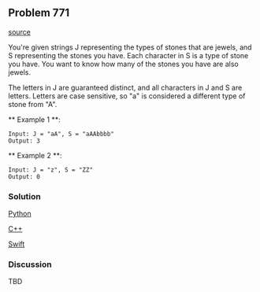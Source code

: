 ## Problem 771

[source](https://leetcode.com/problems/jewels-and-stones/description/)

You're given strings J representing the types of stones that are jewels, and S representing the stones you have.  Each character in S is a type of stone you have.  You want to know how many of the stones you have are also jewels.

The letters in J are guaranteed distinct, and all characters in J and S are letters. Letters are case sensitive, so "a" is considered a different type of stone from "A".

** Example 1 **:

```
Input: J = "aA", S = "aAAbbbb"
Output: 3
```

** Example 2 **:

```
Input: J = "z", S = "ZZ"
Output: 0
```
### Solution

[Python](../cpp/problem771.cpp)

[C++](../cpp/problem771.cpp)

[Swift]()

### Discussion

TBD


